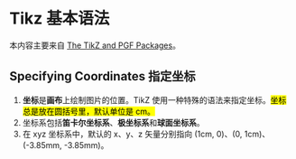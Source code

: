 # Tikz 基本语法

本内容主要来自 [The TikZ and PGF Packages](https://tikz.dev/)。

## Specifying Coordinates 指定坐标

1. **坐标**是**画布**上绘制图片的位置。TikZ 使用一种特殊的语法来指定坐标。<mark>坐标总是放在圆括号里，默认单位是 cm。</mark>
2. 坐标系包括**笛卡尔坐标系**、**极坐标系**和**球面坐标系**。
3. 在 xyz 坐标系中，默认的 x、y、z 矢量分别指向 (1cm, 0)、(0, 1cm)、(-3.85mm, -3.85mm)。